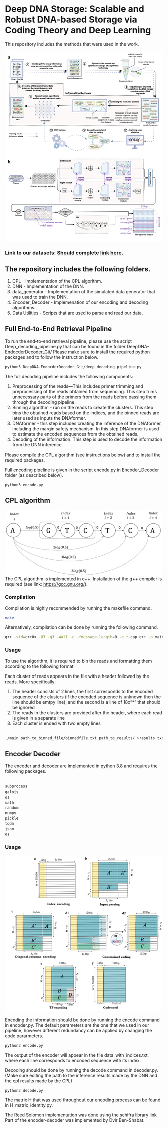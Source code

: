 # Deep DNA Storage: Scalable and Robust DNA-based Storage via Coding Theory and Deep Learning 


This repository includes the methods that were used in the work. 

![Example Image](pipeline_(fig1).png)


### Link to our datasets: [Should complete link here](google.com). 

## The repository includes the following folders. 

1. CPL - Implementation of the CPL algorithm.
2. DNN - Implementation of the DNN. 
3. data_generator - Implementation of the simulated data generator that was used to train the DNN. 
4. Encoder_Decoder - Implemenation of our encoding and decoding algorithms.  
5. Data Utilities - Scripts that are used to parse and read our data.

## Full End-to-End Retrieval Pipeline

To run the end-to-end retrieval pipeline, please use the script 
Deep_decoding_pipeline.py  that can be found in the folder DeepDNA-EndocderDecoder_Git/ 
Please make sure to install the required python packages and to follow the instruction below. 

```bash
python3 DeepDNA-EndocderDecoder_Git/deep_decoding_pipeline.py
```

The full decoding pipeline includes the following components: 
1. Preprocessing of the reads—This includes primer trimming and preprocessing of the reads obtained from sequencing. 
This step trims unnecessary parts of the primers from the reads before passing them through the decoding pipeline. 
2. Binning algorithm - run on the reads to create the clusters.
This step bins the obtained reads based on the indices, and the binned reads are later used as inputs the DNAformer. 
3. DNAformer - this step includes creating the inference of the DNAformer, including the margin safety mechanism. 
In this step DNAformer is used to estimate the encoded sequences from the obtained reads. 
4. Decoding of the information. 
This step is used to decode the information from the DNN inference. 

Please compile the CPL algorithm (see instructions below) and to install the required packages. 


Full encoding pipeline is given in the script encode.py in Encoder_Decoder folder (as described below). 
```bash
python3 encode.py
```



## CPL algorithm
![cpl_pic](cpl.png)
The CPL algorithm is implemented in c++. 
Installation of the g++ compiler is required (see link: https://gcc.gnu.org/). 


### Compilation

Compilation is highly recommended by running the makefile command. 

```bash
make
```

Alternatively, compilation can be done by running the following command. 

```bash
g++ -std=c++0x -O3 -g3 -Wall -c -fmessage-length=0 -o *.cpp g++ -o main *.o
```


### Usage
To use the algorithm, it is required to bin the reads and formatting them according to the following format:

Each cluster of reads appears in the file with a header followed by the reads. More specifically:
1. The header consists of 2 lines, the first corresponds to the encoded sequence of the clusters (if the encoded sequence is unknown then the line should be emtpy line), and the second is a line of 18x“*” that should be ignored
2. The reads in the clusters are provided after the header, where each read is given in a separate line
3. Each cluster is ended with two empty lines


```bash

./main path_to_binned_file/binnedfile.txt path_to_results/ >results.txt

```

## Encoder Decoder 



The encoder and decoder are implemented in python 3.8 and requires the following packages. 
```bash

subprocess
galois
os
math
random
numpy
pickle
tqdm 
json
os

```

### Usage

![image](encoding.png)

Encoding the information should be done by running the encode command in encoder.py. 
The default parameters are the one that we used in our pipeline, however different redundancy can be applied by changing the code pararmeters. 
```bash
python3 encode.py
```
The output of the encoder will appear in the file data_with_indices.txt, where each line corresponds to encoded sequence with its index. 

Decoding should be done by running the decode command in decoder.py. 
(Make sure editing the path to the inference results made by the DNN and the cpl results made by the CPL)
```bash
python3 decode.py
```

The matrix H that was used throughout our encoding process can be found in H_matrix_identity.py.

The Reed Solomon implementation was done using the schifra library [link](https://www.schifra.com/)
Part of the encoder-decoder was implemented by Dvir Ben-Shabat.
